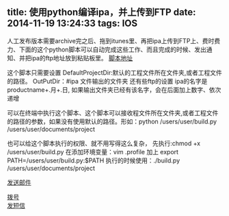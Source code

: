 title: 使用python编译ipa，并上传到FTP
date: 2014-11-19 13:24:33
tags: IOS
---
<p>
人工发布版本需要archive完之后、拖到itunes里、再把ipa上传到FTP上、费时费力、下面的这个python脚本可以自动完成这些工作、而且完成的时候、发出通知、并把ipa的ftp地址放到粘贴板里。
<a href="https://github.com/DevilMayCry4/python/blob/master/build.py">脚本地址</a>
<p>

<p>
这个脚本只需要设置
DefaultProjectDir:默认的工程文件所在文件夹,或者工程文件的路径。
OutPutDir：#ipa 文件输出的文件夹
还有些ftp的设置
ipa的名字是productname+.月+.日,
如果输出文件夹已经有该名字，会在后面加上数字、依次递增
</p>

<p>
可以在终端中执行这个脚本、这个脚本可以接收程文件所在文件夹,或者工程文件的路径的参数，如果没有使用默认的路径。形如：python /users/user/build.py /users/user/documents/project
</p>
<p>
也可以给这个脚本执行的权限、就不用写得这么复杂，
先执行:chmod +x  /users/user/build.py
在添加环境变量：vim .profile
加上 export PATH=/users/user/build.py:$PATH
执行的时候使用：./build.py  /users/user/documents/project
</p>
<a href="mailto:aaa@5icool.org">发送邮件</a>

<a href="tel:10086">拨号</a>   
<a href="sms:1008611">发短信</a>
